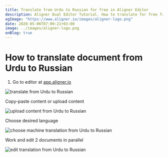 ```yaml
---
title: Translate from Urdu to Russian for free in Aligner Editor
description: Aligner Dual Editor Tutorial. How to translate for free from Urdu to Russian. Aligner is multilingual document management platform. 
ogImage: "https://www.aligner.io/images/aligner-logo.png"
date: 2020-05-06T07:09:21+03:00
image: ../images/aligner-logo.png
onBlog: true
---
```


# How to translate document from Urdu to Russian

1. Go to editor at [app.aligner.io](https://app.aligner.io "Aligner App web page")

![translate from Urdu to Russian](../aligner-blank-editor.png "translate from Urdu to Russian")

Copy-paste content or upload content

![upload content from Urdu to Russian](../aligner-uploaded-document.png "upload content from Urdu to Russian")

Choose desired language

![choose machine translation from Urdu to Russian](../aligner-language-dropdown.png "choose machine translation from Urdu to Russian")

Work and edit 2 documents in parallel

![edit translation from Urdu to Russian](../aligner-double-sitded-editor.png "edit translation from Urdu to Russian")

